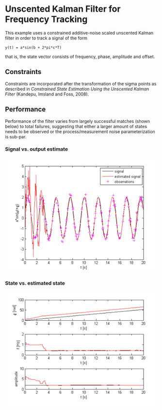 # Unscented Kalman Filter for Frequency Tracking

This example uses a constrained additive-noise scaled unscented Kalman filter in order to track a signal of the form

	y(t) = a*sin(b + 2*pi*c*T)

that is, the state vector consists of frequency, phase, amplitude and offset.

## Constraints

Constraints are incorporated after the transformation of the sigma points as described in *Constrained State Estimation Using the Unscented Kalman Filter* (Kandepu, Imsland and Foss, 2008).

## Performance

Performance of the filter varies from largely successful matches (shown below) to total failures, suggesting that either a larger amount of states needs to be observed or the process/measurement noise parameterization is sub-par.

### Signal vs. output estimate

![Signal vs. Estimate](img/signal.png)

### State vs. estimated state

![Filter state](img/state.png)